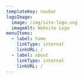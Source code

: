 ```yaml
---
templateKey: navbar
logoImage:
  image: /img/site-logo.svg
  imageAlt: Website Logo
menuItems:
  - label: home
    linkType: internal
    linkURL: /
  - label: about
    linkType: internal
    linkURL: /
---
```

